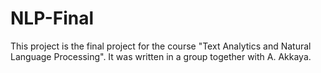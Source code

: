 # NLP-Final

This project is the final project for the course "Text Analytics and Natural Language Processing". 
It was written in a group together with A. Akkaya. 
